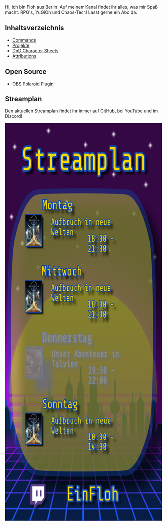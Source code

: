 Hi, ich bin Floh aus Berlin. Auf meinem Kanal findet ihr alles, was mir Spaß macht: RPG's, YuGiOh und Chaos-Tech! Lasst gerne ein Abo da.

## Inhaltsverzeichnis
 * [Commands](https://einfloh.github.io/commands)
 * [Projekte](https://einfloh.github.io/projects)
 * [DnD Character Sheets](https://einfloh.github.io/dnd/character-sheets)
 * [Attributions](https://einfloh.github.io/attributions)

## Open Source
 * [OBS Polaroid Plugin](https://github.com/einfloh/polaroid-obs-plugin)

## Streamplan
Den aktuellen Streamplan findet ihr immer auf GitHub, bei YouTube und im Discord!

<a href="https://www.twitch.tv/einfloh"><img src="/assets/img/Streamplan.png" alt="streamplan" style="width:720px;height:1280px;"/></a>
